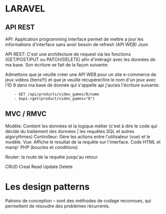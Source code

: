 # LARAVEL

## API REST

API: Application programming interface permet de mettre a jour les informations d'interface sans avoir besoin de refresh (API WEB) Json

API REST: C'est une architecture de request via les fonctions (GET/POST/PUT ou PATCH/DELETE) afin d'intéragir avec les données de ma base. Son écriture se fait de la façon suivante: 

Admettons que je veuille créer une API WEB pour un site e-commerce de jeux vidéos (tiens!!!) et que je veuille récupérer/lire le nom d'un jeux avec l'ID 8 dans ma base de donnée qui s'appelle api j'aurais l'écriture suivante: 

        - GET /api/products/video_games/8/name
        - $api->get(product/video_games="8")

## MVC / RMVC


Modèle: Contient les données et la logique métier (c'est à dire le code qui décide du traitement des données | les requêtes SQL et autres algorythmes)
Controlleur: Gére les actions entre l'utilisateur (vue) et le modèle.
Vue: Affiche le resultat de la requête sur l'interface. Code HTML et manip' PHP (boucles et conditions)

Router: la route de la requête jusqu'au retour. 


CRUD Creat Read Update Delete


# Les design patterns 

Patrons de conception – sont des méthodes de codage reconnues, qui permettent de résoudre des problèmes récurrents.
